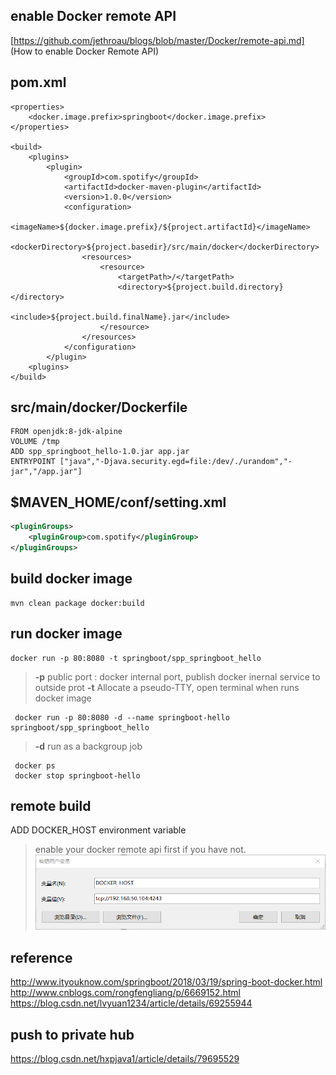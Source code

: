 ## enable Docker remote API
[https://github.com/jethroau/blogs/blob/master/Docker/remote-api.md] (How to enable Docker Remote API)

## pom.xml
```maven
<properties>
	<docker.image.prefix>springboot</docker.image.prefix>
</properties>

<build>
	<plugins>
		<plugin>
			<groupId>com.spotify</groupId>
			<artifactId>docker-maven-plugin</artifactId>
			<version>1.0.0</version>
			<configuration>
				<imageName>${docker.image.prefix}/${project.artifactId}</imageName>
				<dockerDirectory>${project.basedir}/src/main/docker</dockerDirectory>
				<resources>
					<resource>
						<targetPath>/</targetPath>
						<directory>${project.build.directory}</directory>
						<include>${project.build.finalName}.jar</include>
					</resource>
				</resources>
			</configuration>
		</plugin>
	<plugins>	
</build>
```

## src/main/docker/Dockerfile
```docker
FROM openjdk:8-jdk-alpine
VOLUME /tmp
ADD spp_springboot_hello-1.0.jar app.jar
ENTRYPOINT ["java","-Djava.security.egd=file:/dev/./urandom","-jar","/app.jar"]
```

## $MAVEN_HOME/conf/setting.xml
```xml
<pluginGroups>  
    <pluginGroup>com.spotify</pluginGroup>  
</pluginGroups>
```

## build docker image
````
mvn clean package docker:build
````

## run docker image
```
docker run -p 80:8080 -t springboot/spp_springboot_hello
```
> **-p** public port : docker internal port, publish docker inernal service to outside prot
> **-t** Allocate a pseudo-TTY, open terminal when runs docker image

```
 docker run -p 80:8080 -d --name springboot-hello springboot/spp_springboot_hello 
```
> **-d** run as a backgroup job

```
 docker ps
 docker stop springboot-hello
 ```
 
 ## remote build
 ADD DOCKER_HOST environment variable 
 > enable your docker remote api first if you have not.
 ![setenv](img/Snipaste_1.png)

 

## reference
http://www.ityouknow.com/springboot/2018/03/19/spring-boot-docker.html
http://www.cnblogs.com/rongfengliang/p/6669152.html  
https://blog.csdn.net/lvyuan1234/article/details/69255944  

## push to private hub
https://blog.csdn.net/hxpjava1/article/details/79695529


